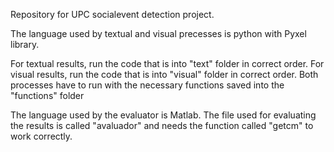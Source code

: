 Repository for UPC socialevent detection project.

The language used by textual and visual precesses is python with Pyxel library.

For textual results, run the code that is into "text" folder in correct order.
For visual results, run the code that is into "visual" folder in correct order.
Both processes have to run with the necessary functions saved into the "functions" folder

The language used by the evaluator is Matlab.
The file used for evaluating the results is called "avaluador" and needs the function called "getcm" to work correctly.

